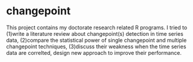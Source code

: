 # changepoint

This project contains my doctorate research related R programs. I tried to (1)write a literature review about changepoint(s) detection in time series data, (2)compare the statistical power of single changepoint and multiple changepoint techniques, (3)discuss their weakness when the time series data are correlted, design new approach to improve their performance.



